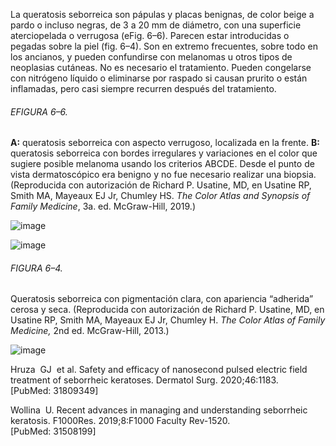 La queratosis seborreica son pápulas y placas benignas, de color beige a pardo o incluso negras, de 3 a 20 mm de diámetro, con una superficie aterciopelada o verrugosa (eFig. 6–6). Parecen estar introducidas o pegadas sobre la piel (fig. 6–4). Son en extremo frecuentes, sobre todo en los ancianos, y pueden confundirse con melanomas u otros tipos de neoplasias cutáneas. No es necesario el tratamiento. Pueden congelarse con nitrógeno líquido o eliminarse por raspado si causan prurito o están inflamadas, pero casi siempre recurren después del tratamiento.

###### EFIGURA 6–6.

**A:** queratosis seborreica con aspecto verrugoso, localizada en la frente. **B:** queratosis seborreica con bordes irregulares y variaciones en el color que sugiere posible melanoma usando los criterios ABCDE. Desde el punto de vista dermatoscópico era benigno y no fue necesario realizar una biopsia. (Reproducida con autorización de Richard P. Usatine, MD, en Usatine RP, Smith MA, Mayeaux EJ Jr, Chumley HS. _The Color Atlas and Synopsis of Family Medicine_, 3a. ed. McGraw-Hill, 2019.)

![image](https://mgh.silverchair-cdn.com/mgh/content_public/book/3323/m_amed.cmdt23_ch6_ef006a-1_1682436324.94948.png?Expires=1693242815&Signature=bMmbSoLKupyokjq5pP1BN4O4WdMbia7uboa4lC1ERZbCUx8b2QSc05HtZvpIrrmz7Iek5Qs8p~9lwd~LF4t3hdKLcOD2sxBc2~DKVYDJD5N3BVIjHvuh-oCHHG6m3I0wyKvZndkoYh9r3WakU~jBE4JizGEn8AamHoyq2gB0NZWpym7n-PNUDbs6J3uzog0snGezQhXtBDNCAKDcTmtMnwgMSqdl2gv3rtEsDMOjLmejzI1RhGqaxHb3wTeXxkbpk8N3riScTE1l5VZcaJzL~83rVAnIY8lFfdAsK1wgW2z2pUJMITwoZXEMiG3s5g8ermvsPy64vZyZo8kENiZenA__&Key-Pair-Id=APKAIE5G5CRDK6RD3PGA)

![image](https://mgh.silverchair-cdn.com/mgh/content_public/book/3323/m_amed.cmdt23_ch6_ef006b-1_1682436324.95448.png?Expires=1693242815&Signature=CuYJHK~LhKFKJHbyYehp3jZJ3Fk8F28uZiPWyZbzUOtwLJLYDIdlKZHoXcf4~Stm90whhwfbxYhmu7IkWSYirLi4Tk5q9OFPdjslo6AjQxIo4Sgo1egKGNnoV3ybyGrwKuSCd6NbQYI3KHtD6OZ5oSs1rPee6LX3t2l3fVNEaIyPKDgGVpHmtF8f4A96a4l9rJeUuWuXxNGMzMLeHkrcE7LTpToCcPzun~MlDW9KWIu006567ahoR6cpr0qSxIu9c2zAuEzXjfjQeootUE0GoORgO5uMv21qmvizwlX0P8hcM7GthU-2U8LEA6JNlkSZLujOYOzFwwOwTFiFDS1k3g__&Key-Pair-Id=APKAIE5G5CRDK6RD3PGA)

###### FIGURA 6–4.

Queratosis seborreica con pigmentación clara, con apariencia “adherida” cerosa y seca. (Reproducida con autorización de Richard P. Usatine, MD, en Usatine RP, Smith MA, Mayeaux EJ Jr, Chumley H. _The Color Atlas of Family Medicine,_ 2nd ed. McGraw-Hill, 2013.)

![image](https://mgh.silverchair-cdn.com/mgh/content_public/book/3323/m_amed.cmdt23_ch6_f004-1_1682436324.95948.png?Expires=1693242815&Signature=dg~sf2HX~oZ8hghhtLRhaOzAMcqHGn0jmvoaMwltTmPcrqU95iFdZeUU6Bk9gJC7jK5C0AOhNW5DJYEmY8Fg2bCOzdvTTCoj6RgmoJnqAwux1yp55KsNiZ1w7HpvYmejjEzQGpZCGGMWf9o~ZRRZsCa-~z-rGxqUVzxh79HUMXwqUiN0KGgdBds~0WhmJ9rmLi7DgUmYkfMZF9wE3mBZVRUpXDPHz4jzXUOz~elG8Deg6gPrjJnX6Af5xd507wyQ1S3oU2r0lM5YEKzk5idb86rEZeAfUi1~MoHy08h4teS1ByLsyf0e-rHrhh6xMk7nFLOus1s8ofl60nP5K8KjzA__&Key-Pair-Id=APKAIE5G5CRDK6RD3PGA)

Hruza  GJ  et al. Safety and efficacy of nanosecond pulsed electric field treatment of seborrheic keratoses. Dermatol Surg. 2020;46:1183.  
[PubMed: 31809349]    

Wollina  U. Recent advances in managing and understanding seborrheic keratosis. F1000Res. 2019;8:F1000 Faculty Rev-1520.  
[PubMed: 31508199]